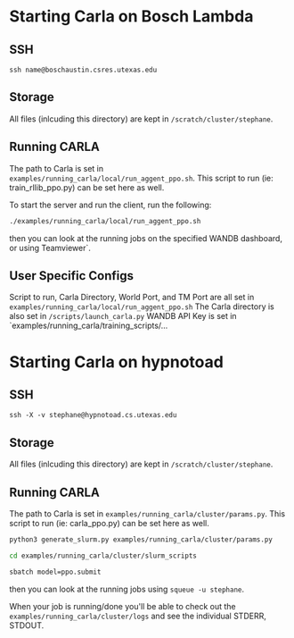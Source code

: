 
# Starting Carla on Bosch Lambda

## SSH

`ssh name@boschaustin.csres.utexas.edu`

## Storage

All files (inlcuding this directory) are kept in `/scratch/cluster/stephane`. 

## Running CARLA 

The path to Carla is set in `examples/running_carla/local/run_aggent_ppo.sh`. This script to run (ie: train_rllib_ppo.py) can be set here as well. 

To start the server and run the client, run the following:

```bash
./examples/running_carla/local/run_aggent_ppo.sh
```

then you can look at the running jobs on the specified WANDB dashboard, or using Teamviewer`.  

## User Specific Configs

Script to run, Carla Directory, World Port, and TM Port are all set in `examples/running_carla/local/run_aggent_ppo.sh`
The Carla directory is also set in `/scripts/launch_carla.py`
WANDB API Key is set in `examples/running_carla/training_scripts/...

# Starting Carla on hypnotoad

## SSH

`ssh -X -v stephane@hypnotoad.cs.utexas.edu`

## Storage

All files (inlcuding this directory) are kept in `/scratch/cluster/stephane`. 

## Running CARLA 

The path to Carla is set in `examples/running_carla/cluster/params.py`. This script to run (ie: carla_ppo.py) can be set here as well. 

```bash
python3 generate_slurm.py examples/running_carla/cluster/params.py

cd examples/running_carla/cluster/slurm_scripts

sbatch model=ppo.submit
```

then you can look at the running jobs using `squeue -u stephane`.  

When your job is running/done you'll be able to check out the `examples/running_carla/cluster/logs` and see the individual STDERR, STDOUT.

